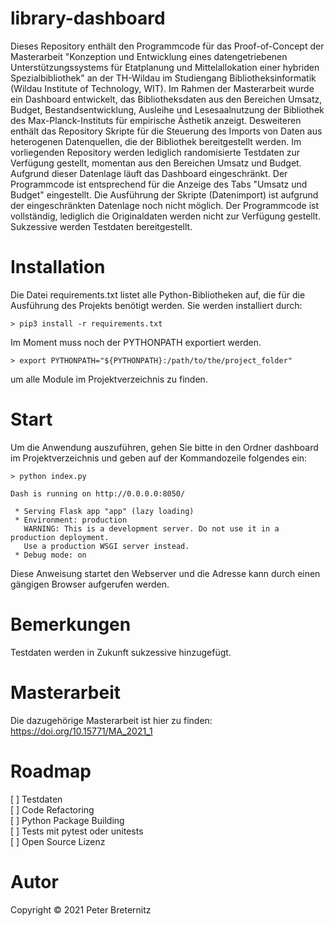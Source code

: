 # library-dashboard
Dieses Repository enthält den Programmcode für das Proof-of-Concept der Masterarbeit "Konzeption und Entwicklung eines datengetriebenen Unterstützungssystems für Etatplanung und Mittelallokation einer hybriden Spezialbibliothek" an der TH-Wildau im Studiengang Bibliotheksinformatik (Wildau Institute of Technology, WIT). Im Rahmen der Masterarbeit wurde ein Dashboard entwickelt, das Bibliotheksdaten aus den Bereichen Umsatz, Budget, Bestandsentwicklung, Ausleihe und Lesesaalnutzung der Bibliothek des
Max-Planck-Instituts für empirische Ästhetik anzeigt. Desweiteren enthält das Repository Skripte für die Steuerung des Imports von Daten aus heterogenen Datenquellen, die der Bibliothek bereitgestellt werden. Im vorliegenden Repository werden lediglich randomisierte Testdaten zur Verfügung gestellt, momentan aus den Bereichen Umsatz und Budget. Aufgrund dieser Datenlage läuft das Dashboard eingeschränkt. Der Programmcode ist entsprechend für die Anzeige des Tabs "Umsatz und Budget" eingestellt. Die Ausführung der Skripte (Datenimport) ist aufgrund der eingeschränkten Datenlage noch nicht möglich. 
Der Programmcode ist vollständig, lediglich die Originaldaten werden nicht zur Verfügung gestellt. Sukzessive werden Testdaten bereitgestellt.

# Installation

Die Datei requirements.txt listet alle Python-Bibliotheken auf, die für die Ausführung des Projekts benötigt werden. 
Sie werden installiert durch:

```
> pip3 install -r requirements.txt
```

Im Moment muss noch der PYTHONPATH exportiert werden.
```
> export PYTHONPATH="${PYTHONPATH}:/path/to/the/project_folder"
```

um alle Module im Projektverzeichnis zu finden.

# Start

Um die Anwendung auszuführen, gehen Sie bitte in den Ordner dashboard im Projektverzeichnis
und geben auf der Kommandozeile folgendes ein:

```
> python index.py
```

```
Dash is running on http://0.0.0.0:8050/

 * Serving Flask app "app" (lazy loading)
 * Environment: production
   WARNING: This is a development server. Do not use it in a production deployment.
   Use a production WSGI server instead.
 * Debug mode: on
```

Diese Anweisung startet den Webserver und die Adresse kann durch einen gängigen Browser aufgerufen werden. 


# Bemerkungen
Testdaten werden in Zukunft sukzessive hinzugefügt.

# Masterarbeit
Die dazugehörige Masterarbeit ist hier zu finden:
https://doi.org/10.15771/MA_2021_1


# Roadmap
[ ] Testdaten\
[ ] Code Refactoring\
[ ] Python Package Building\
[ ] Tests mit pytest oder unitests\
[ ] Open Source Lizenz


# Autor

Copyright © 2021 Peter Breternitz
